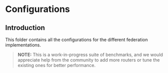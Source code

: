 # Configurations

## Introduction

This folder contains all the configurations for the different federation implementations.

> **NOTE:** This is a work-in-progress suite of benchmarks, and we would appreciate help from the community to add more routers or tune the existing ones for better performance.
